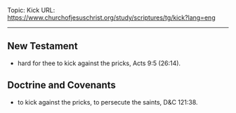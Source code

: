 Topic: Kick
URL: https://www.churchofjesuschrist.org/study/scriptures/tg/kick?lang=eng

---

## New Testament

- hard for thee to kick against the pricks, Acts 9:5 (26:14).

## Doctrine and Covenants

- to kick against the pricks, to persecute the saints, D&C 121:38.

